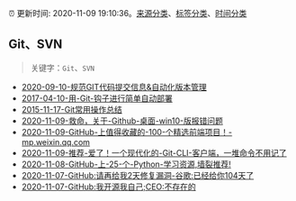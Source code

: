 :alarm_clock: 更新时间: 2020-11-09 19:10:36。[来源分类](../README.md)、[标签分类](../TAGS.md)、[时间分类](../TIMELINE.md)

## Git、SVN


> 关键字：`Git`、`SVN`



- [2020-09-10-规范GIT代码提交信息&自动化版本管理](https://aotu.io/notes/2020/09/10/git-commit-control/) 
- [2017-04-10-用-Git-钩子进行简单自动部署](https://aotu.io/notes/2017/04/10/githooks/) 
- [2015-11-17-Git常用操作总结](https://aotu.io/notes/2015/11/17/Git-Commands/) 
- [2020-11-09-救命，关于-Github-桌面-win10-版报错问题](https://www.v2ex.com/t/723400) 
- [2020-11-09-GitHub-上值得收藏的-100-个精选前端项目！-mp.weixin.qq.com](https://blogread.cn/news/go.php?idItem=13894&url=https%3A%2F%2Fmp.weixin.qq.com%2Fs%2FZighOOn2a_f2gYCGR2LBCQ%3Fcomefrom%3Dhttps%253A%252F%252Fblogread.cn%252Fnews%252F) 
- [2020-11-09-推荐-爱了！一个现代化的-Git-CLI-客户端，一堆命令不用记了](https://toutiao.io/k/s3pgs9r) 
- [2020-11-08-GitHub-上-25-个-Python-学习资源,墙裂推荐!](https://sec.thief.one/article_content?a_id=9f26c4fe5d13f1fbb5c3287f6fcf8d37) 
- [2020-11-07-GitHub:请再给我2天修复漏洞-谷歌:已经给你104天了](https://sec.thief.one/article_content?a_id=ff3cd9fc57451037e582824f9ea05c91) 
- [2020-11-07-GitHub:我开源我自己;CEO:不存在的](https://sec.thief.one/article_content?a_id=9ec20be9f5ebe6d66612d3812ca278d8) 